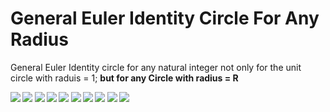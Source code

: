 # General Euler Identity Circle For Any Radius
General Euler Identity circle for any natural integer not only for the unit circle with raduis = 1; <b> but for any Circle with radius = R <b/>

<img src="ScreenShots/Screenshot 2024-02-04 191931.png" />
<img src="ScreenShots/Screenshot 2024-02-04 192005.png" />
<img src="ScreenShots/Screenshot 2024-02-04 192028.png" />
<img src="ScreenShots/Screenshot 2024-02-04 192048.png" />
<img src="ScreenShots/Screenshot 2024-02-04 192113.png" />
<img src="ScreenShots/Screenshot 2024-02-04 192136.png" />
<img src="ScreenShots/Screenshot 2024-02-04 192215.png" />
<img src="ScreenShots/Screenshot 2024-02-04 192250.png" />
<img src="ScreenShots/Screenshot 2024-02-04 192315.png" />
<img src="ScreenShots/Screenshot 2024-02-04 192334.png" />
